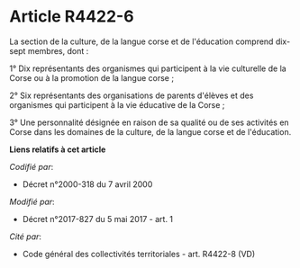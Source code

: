 # Article R4422-6

La section de la culture, de la langue corse et de l'éducation comprend dix-sept membres, dont :

1° Dix représentants des organismes qui participent à la vie culturelle de la Corse ou à la promotion de la langue corse ;

2° Six représentants des organisations de parents d'élèves et des organismes qui participent à la vie éducative de la Corse ;

3° Une personnalité désignée en raison de sa qualité ou de ses activités en Corse dans les domaines de la culture, de la
langue corse et de l'éducation.

**Liens relatifs à cet article**

_Codifié par_:

  - Décret n°2000-318 du 7 avril 2000

_Modifié par_:

  - Décret n°2017-827 du 5 mai 2017 - art. 1

_Cité par_:

  - Code général des collectivités territoriales - art. R4422-8 (VD)
